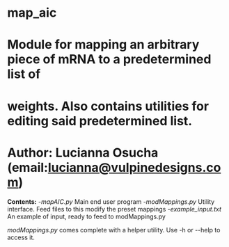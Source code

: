 # map_aic
# 
# Module for mapping an arbitrary piece of mRNA to a predetermined list of
# weights. Also contains utilities for editing said predetermined list.
# 
# Author: Lucianna Osucha (email:lucianna@vulpinedesigns.com)



**Contents:**
  -*mapAIC.py*           Main end user program
  -*modMappings.py*      Utility interface. Feed files to this modify the preset mappings
  -*example_input.txt*   An example of input, ready to feed to modMappings.py


*modMappings.py* comes complete with a helper utility. Use -h or --help to access it.

